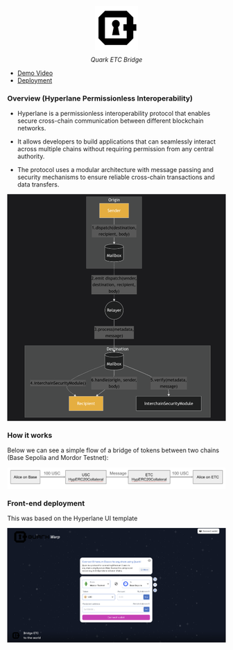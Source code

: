 <br>
<p align="center">
    <img src="https://github.com/luiz-lvj/etc-nova-hyperlane/blob/master/client/public/apple-touch-icon.png" align="center" width="20%">
</p>
<div align="center">
    <i>Quark ETC Bridge</i>
</div>

- [Demo Video](https://www.youtube.com/watch?v=MUPzl7vQbLM)
- [Deployment](https://www.quarkfi.xyz/?origin=mordor&destination=basesepolia)


### Overview (Hyperlane Permissionless Interoperability)

- Hyperlane is a permissionless interoperability protocol that enables secure cross-chain communication between different blockchain networks.

- It allows developers to build applications that can seamlessly interact across multiple chains without requiring permission from any central authority.

- The protocol uses a modular architecture with message passing and security mechanisms to ensure reliable cross-chain transactions and data transfers.

<img src="https://github.com/luiz-lvj/etc-nova-hyperlane/blob/master/images/hyperlane_flow.png" align="center" >

### How it works

Below we can see a simple flow of a bridge of tokens between two chains (Base Sepolia and Mordor Testnet):

<img src="https://github.com/luiz-lvj/etc-nova-hyperlane/blob/master/images/hyperlane_example.png" align="center">

### Front-end deployment

This was based on the Hyperlane UI template

<img src="https://github.com/luiz-lvj/etc-nova-hyperlane/blob/master/images/quark_front.png" align="center">